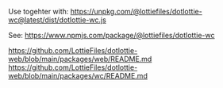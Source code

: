 Use togehter with: https://unpkg.com/@lottiefiles/dotlottie-wc@latest/dist/dotlottie-wc.js

See: https://www.npmjs.com/package/@lottiefiles/dotlottie-wc

https://github.com/LottieFiles/dotlottie-web/blob/main/packages/web/README.md
https://github.com/LottieFiles/dotlottie-web/blob/main/packages/wc/README.md